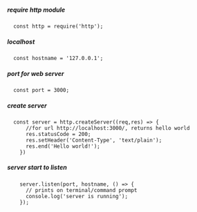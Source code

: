 ##### require http module
      const http = require('http');
##### localhost
      const hostname = '127.0.0.1';
##### port for web server
      const port = 3000;

##### create server
      const server = http.createServer((req,res) => {
          //for url http://localhost:3000/, returns hello world
          res.statusCode = 200;
          res.setHeader('Content-Type', 'text/plain');
          res.end('Hello world!');			
        })

##### server start to listen
        server.listen(port, hostname, () => {
          // prints on terminal/command prompt
          console.log('server is running');
        });
